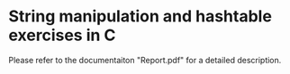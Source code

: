 # String manipulation and hashtable exercises in C

Please refer to the documentaiton "Report.pdf" for a detailed description.
